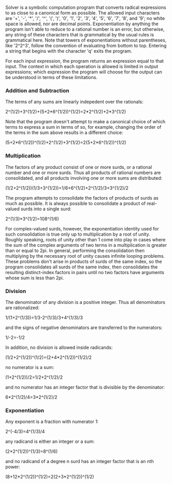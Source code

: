 Solver is a symbolic computation program that converts radical expressions to as close to a canonical form as possible. The allowed input characters are '+', '-', '\*', '/', '^', '(', ')', '0', '1', '2', '3', '4', '5', '6', '7', '8', and '9'; no white space is allowed, nor are decimal points. Exponentiation by anything the program isn't able to reduce to a rational number is an error, but otherwise, any string of these characters that is grammatical by the usual rules is grammatical here. Note that towers of exponentiations without parentheses, like '2^2^3', follow the convention of evaluating from bottom to top. Entering a string that begins with the character 'q' exits the program.

For each input expression, the program returns an expression equal to that input. The context in which each operation is allowed is limited in output expressions; which expression the program will choose for the output can be understood in terms of these limitations. 

### Addition and Subtraction

The terms of any sums are linearly indepedent over the rationals:

2^(1/2)+3^(1/2)+(5+2\*6^(1/2))^(1/2)=2\*2^(1/2)+2\*3^(1/2)

Note that the program doesn't attempt to make a canonical choice of which terms to express a sum in terms of so, for example, changing the order of the terms in the sum above results in a different choice:

(5+2\*6^(1/2))^(1/2)+2^(1/2)+3^(1/2)=2(5+2\*6^(1/2))^(1/2)

### Multiplication

The factors of any product consist of one or more surds, or a rational number and one or more surds. Thus all products of rational numbers are consolidated, and all products involving one or more sums are distributed:

(1/2+2^(1/2))(1/3+3^(1/2))=1/6+6^(1/2)+2^(1/2)/3+3^(1/2)/2

The program attempts to consolidate the factors of products of surds as much as possible. It is always possible to consolidate a product of real-valued surds into a single surd:

2^(1/3)\*3^(1/2)=108^(1/6)

For complex-valued surds, however, the exponentiation identity used for such consolidation is true only up to multiplication by a root of unity. Roughly speaking, roots of unity other than 1 come into play in cases where the sum of the complex arguments of two terms in a multiplication is greater than or equal to 2pi. In general, performing the consolidation then multiplying by the necessary root of unity causes infinite looping problems. These problems don't arise in products of surds of the same index, so the program consolidates all surds of the same index, then consolidates the resulting distinct-index factors in pairs until no two factors have arguments whose sum is less than 2pi.

### Division

The denominator of any division is a positive integer. Thus all denominators are rationalized: 

1/(1+2^(1/3))=1/3-2^(1/3)/3+4^(1/3)/3

and the signs of negative denominators are transferred to the numerators:

1/-2=-1/2

In addition, no division is allowed inside radicands:

(1/2+2^(1/2))^(1/2)=(2+4\*2^(1/2))^(1/2)/2

no numerator is a sum:

(1+2^(1/2))/2=1/2+2^(1/2)/2

and no numerator has an integer factor that is divisible by the denominator:

6\*2^(1/2)/4=3\*2^(1/2)/2

### Exponentiation

Any exponent is a fraction with numerator 1:

2^(-4/3)=4^(1/3)/4

any radicand is either an integer or a sum:

(2\*2^(1/2))^(1/3)=8^(1/6)

and no radicand of a degree n surd has an integer factor that is an nth power:

(8+12\*2^(1/2))^(1/2)=2(2+3\*2^(1/2))^(1/2)
